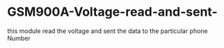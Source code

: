# GSM900A-Voltage-read-and-sent-
this module read the voltage and sent the data to the particular phone Number
